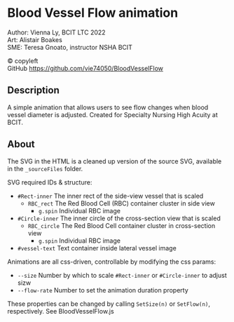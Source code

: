 # Blood Vessel Flow animation #

Author: Vienna Ly, BCIT LTC 2022  
Art: Alistair Boakes  
SME: Teresa Gnoato, instructor NSHA BCIT

© copyleft  
GitHub https://github.com/vie74050/BloodVesselFlow 

## Description #

A simple animation that allows users to see flow changes when blood vessel diameter is adjusted.  Created for Specialty Nursing High Acuity at BCIT.

## About ##

The SVG in the HTML is a cleaned up version of the source SVG, available in the `_sourceFiles` folder.

SVG required IDs & structure:

- `#Rect-inner` The inner rect of the side-view vessel that is scaled
  - `RBC_rect` The Red Blood Cell (RBC) container cluster in side view
    - `g.spin` Individual RBC image
- `#Circle-inner` The inner circle of the cross-section view that is scaled
  - `RBC_circle` The Red Blood Cell container cluster in cross-section view
    - `g.spin` Individual RBC image
- `#vessel-text` Text container inside lateral vessel image

Animations are all css-driven, controllable by modifying the css params:

- `--size` Number by which to scale `#Rect-inner` or `#Circle-inner` to adjust sizw
- `--flow-rate` Number to set the animation duration property

These properties can be changed by calling `SetSize(n)` or `SetFlow(n)`, respectively.  See BloodVesselFlow.js
